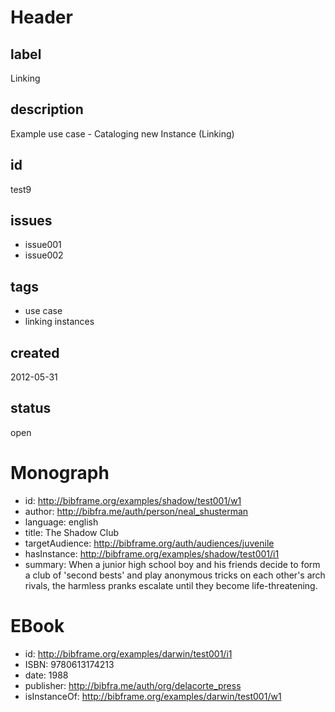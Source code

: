 # Header

## label

Linking

## description

Example use case - Cataloging new Instance (Linking)

## id

test9

## issues

* issue001
* issue002

## tags

* use case 
* linking instances

## created

2012-05-31

## status

open

# Monograph

* id: http://bibframe.org/examples/shadow/test001/w1
* author: <http://bibfra.me/auth/person/neal_shusterman>
* language: english
* title: The Shadow Club
* targetAudience: <http://bibframe.org/auth/audiences/juvenile> 
* hasInstance: http://bibframe.org/examples/shadow/test001/i1
* summary: When a junior high school boy and his friends decide to form a club of 'second bests' and play anonymous tricks on each other's arch rivals, the harmless pranks escalate until they become life-threatening.

# EBook

* id: http://bibframe.org/examples/darwin/test001/i1
* ISBN: 9780613174213
* date: 1988
* publisher: http://bibfra.me/auth/org/delacorte_press
* isInstanceOf: http://bibframe.org/examples/darwin/test001/w1

